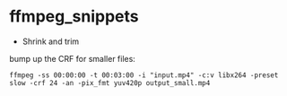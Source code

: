 # ffmpeg_snippets

* Shrink and trim

bump up the CRF for smaller files:

```
ffmpeg -ss 00:00:00 -t 00:03:00 -i "input.mp4" -c:v libx264 -preset slow -crf 24 -an -pix_fmt yuv420p output_small.mp4
```
